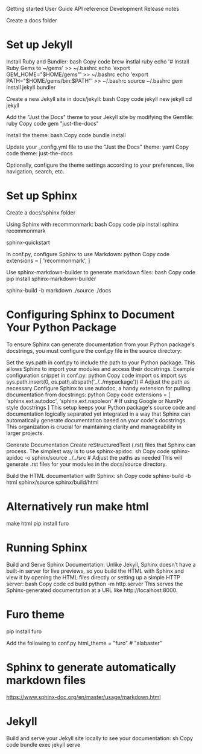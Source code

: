 Getting started
User Guide
API reference
Development
Release notes

Create a docs folder

# Set up Jekyll
Install Ruby and Bundler:
bash
Copy code
brew instlal ruby
echo '# Install Ruby Gems to ~/gems' >> ~/.bashrc
echo 'export GEM_HOME="$HOME/gems"' >> ~/.bashrc
echo 'export PATH="$HOME/gems/bin:$PATH"' >> ~/.bashrc
source ~/.bashrc
gem install jekyll bundler

Create a new Jekyll site in docs/jekyll:
bash
Copy code
jekyll new jekyll
cd jekyll

Add the "Just the Docs" theme to your Jekyll site by modifying the Gemfile:
ruby
Copy code
gem "just-the-docs"

Install the theme:
bash
Copy code
bundle install

Update your _config.yml file to use the "Just the Docs" theme:
yaml
Copy code
theme: just-the-docs

Optionally, configure the theme settings according to your preferences, like navigation, search, etc.

# Set up Sphinx
Create a docs/sphinx folder

Using Sphinx with recommonmark:
bash
Copy code
pip install sphinx recommonmark

sphinx-quickstart

In conf.py, configure Sphinx to use Markdown:
python
Copy code
extensions = [
    'recommonmark',
]

Use sphinx-markdown-builder to generate markdown files:
bash
Copy code
pip install sphinx-markdown-builder

sphinx-build -b markdown ./source ./docs

# Configuring Sphinx to Document Your Python Package

To ensure Sphinx can generate documentation from your Python package's docstrings, you must configure the conf.py file in the source directory:

Set the sys.path in conf.py to include the path to your Python package. This allows Sphinx to import your modules and access their docstrings.
Example configuration snippet in conf.py:
python
Copy code
import os
import sys
sys.path.insert(0, os.path.abspath('../../mypackage'))  # Adjust the path as necessary
Configure Sphinx to use autodoc, a handy extension for pulling documentation from docstrings:
python
Copy code
extensions = [
    'sphinx.ext.autodoc',
    'sphinx.ext.napoleon'  # If using Google or NumPy style docstrings
]
This setup keeps your Python package's source code and documentation logically separated yet integrated in a way that Sphinx can automatically generate documentation based on your code's docstrings. This organization is crucial for maintaining clarity and manageability in larger projects.

Generate Documentation
Create reStructuredText (.rst) files that Sphinx can process. The simplest way is to use sphinx-apidoc:
sh
Copy code
sphinx-apidoc -o sphinx/source ../../src  # Adjust the paths as needed
This will generate .rst files for your modules in the docs/source directory.

Build the HTML documentation with Sphinx:
sh
Copy code
sphinx-build -b html sphinx/source sphinx/build/html

# Alternatively run make html
make html
pip install furo


# Running Sphinx
Build and Serve Sphinx Documentation: Unlike Jekyll, Sphinx doesn’t have a built-in server for live previews, so you build the HTML with Sphinx and view it by opening the HTML files directly or setting up a simple HTTP server:
bash
Copy code
cd build
python -m http.server
This serves the Sphinx-generated documentation at a URL like http://localhost:8000.

# Furo theme
pip install furo

Add the following to conf.py
html_theme = "furo"  # "alabaster"

# Sphinx to generate automatically markdown files
https://www.sphinx-doc.org/en/master/usage/markdown.html

# Jekyll
Build and serve your Jekyll site locally to see your documentation:
sh
Copy code
bundle exec jekyll serve
